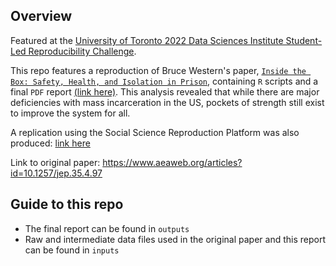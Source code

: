 ## Overview
Featured at the [University of Toronto 2022 Data Sciences Institute Student-Led Reproducibility Challenge](https://datasciences.utoronto.ca/student-teams-investigate-just-how-difficult-it-is-to-reproduce-research/).

This repo features a reproduction of Bruce Western's paper, [`Inside the Box: Safety, Health, and Isolation in Prison`](https://pubs.aeaweb.org/doi/pdfplus/10.1257/jep.35.4.97), containing `R` scripts and a final `PDF` report [(link here)](https://github.com/hudyu17/mass-incarceration/blob/main/outputs/paper/paper.pdf). This analysis revealed that while there are major deficiencies with mass incarceration in the US, pockets of strength still exist to improve the system for all. 

A replication using the Social Science Reproduction Platform was also produced: [link here](https://www.socialsciencereproduction.org/reproductions/f4c25f83-2c8b-448e-be76-760e02694112/index)

Link to original paper: https://www.aeaweb.org/articles?id=10.1257/jep.35.4.97 

## Guide to this repo
- The final report can be found in `outputs`
- Raw and intermediate data files used in the original paper and this report can be found in `inputs`
